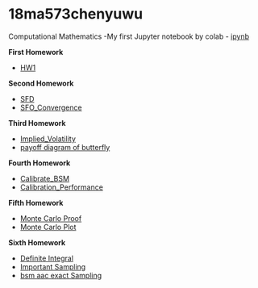 # 18ma573chenyuwu
Computational Mathematics
-My first Jupyter notebook by colab - [ipynb](src/first_notebook_v01.ipynb)<br/>

__First Homework__
- [HW1](src/MA_573(HW1).ipynb)

__Second Homework__
- [SFD](src/SFD_operator.ipynb)
- [SFO_Convergence](src/FD_operator_with_higher_order_convergence.ipynb)

__Third Homework__
- [Implied_Volatility](src/Implied_Volatility.ipynb)
- [payoff diagram of butterfly](src/Payoff_diagram.ipynb)

__Fourth Homework__
- [Calibrate_BSM](src/Calibrate_BSM.ipynb)
- [Calibration_Performance](src/Calibration_Performance.ipynb)

__Fifth Homework__
- [Monte Carlo Proof](src/Monte_Carlo_Proof.ipynb)
- [Monte Carlo Plot](src/Monte_Carlo_Plot_RMSE.ipynb)

__Sixth Homework__
- [Definite Integral](src/Definite_Integral.ipynb)
- [Important Sampling](src/Important_Sampling.ipynb)
- [bsm aac exact Sampling](src/bsm_aac_exact.ipynb)
